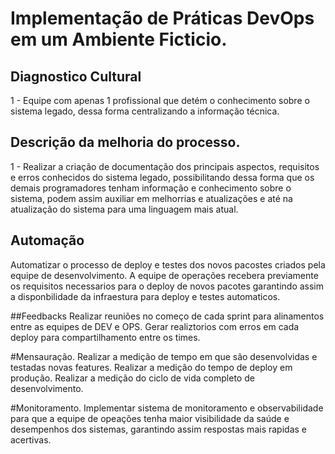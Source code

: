 # Implementação de Práticas DevOps em um Ambiente Ficticio.

## Diagnostico Cultural
1 - Equipe com apenas 1 profissional que detém o conhecimento sobre o sistema legado, dessa forma centralizando a informação técnica.

## Descrição da melhoria do processo.
1 - Realizar a criação de documentação dos principais aspectos, requisitos e erros conhecidos do sistema legado, possibilitando dessa forma que os demais
programadores tenham informação e conhecimento sobre o sistema, podem assim auxiliar em melhorrias e atualizações e até na atualização do sistema para uma linguagem mais atual.

## Automação
Automatizar o processo de deploy e testes dos novos pacostes criados pela equipe de desenvolvimento.
A equipe de operações recebera previamente os requisitos necessarios para o deploy de novos pacotes garantindo assim a disponbilidade da infraestura para deploy e testes automaticos.

##Feedbacks
Realizar reuniões no começo de cada sprint para alinamentos entre as equipes de DEV e OPS.
Gerar realiztorios com erros em cada deploy para compartilhamento entre os times.

#Mensauração.
Realizar a medição de tempo em que são desenvolvidas e testadas novas features.
Realizar a medição do tempo de deploy em produção.
Realizar a medição do ciclo de vida completo de desenvolvimento.

#Monitoramento.
Implementar sistema de monitoramento e observabilidade para que a equipe de opeações tenha maior visibilidade da saúde e desempenhos dos sistemas,
garantindo assim respostas mais rapidas e acertivas.





    

